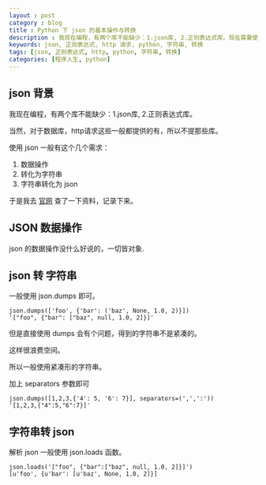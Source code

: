 ```yaml
---
layout : post 
category : blog
title : Python 下 json 的基本操作与转换
description : 我现在编程，有两个库不能缺少：1.json库, 2.正则表达式库。现在需要使用 json 了。查了一下资料，记录下来。
keywords: json, 正则表达式, http 请求, python, 字符串, 转换
tags: [json, 正则表达式, http, python, 字符串, 转换]
categories: [程序人生, python]
---
```


## json 背景

我现在编程，有两个库不能缺少：1.json库, 2.正则表达式库。

当然，对于数据库，http请求这些一般都提供的有，所以不提那些库。


使用 json 一般有这个几个需求：

1. 数据操作
2. 转化为字符串
3. 字符串转化为 json


于是我去 [官网][doc-python-json] 查了一下资料，记录下来。

## JSON 数据操作

json 的数据操作没什么好说的，一切皆对象.


## json 转 字符串


一般使用 json.dumps 即可。

```
json.dumps(['foo', {'bar': ('baz', None, 1.0, 2)}])
'["foo", {"bar": ["baz", null, 1.0, 2]}]'
```
但是直接使用 dumps 会有个问题，得到的字符串不是紧凑的。

这样很浪费空间。

所以一般使用紧凑形的字符串。

加上 separators 参数即可

```
json.dumps([1,2,3,{'4': 5, '6': 7}], separators=(',',':'))
'[1,2,3,{"4":5,"6":7}]'
```

## 字符串转 json

解析 json 一般使用  json.loads 函数。

```
json.loads('["foo", {"bar":["baz", null, 1.0, 2]}]')
[u'foo', {u'bar': [u'baz', None, 1.0, 2]}]
```

[doc-python-json]: https://docs.python.org/2/library/json.html
